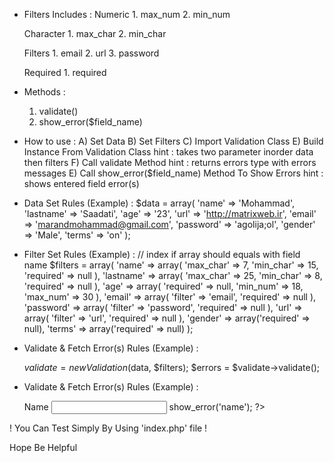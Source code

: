 * Filters Includes :
    Numeric 
      1. max_num
      2. min_num
 
    Character
      1. max_char
      2. min_char
 
    Filters
      1. email
      2. url
      3. password

    Required
      1. required

* Methods :
     1. validate()
     2. show_error($field_name)

* How to use :
   A) Set Data
   B) Set Filters
   C) Import Validation Class
   E) Build Instance From Validation Class
        hint : takes two parameter inorder data then filters
   F) Call validate Method
        hint : returns errors type with errors messages
   E) Call show_error($field_name) Method To Show Errors
        hint : shows entered field error(s)
        
* Data Set Rules (Example) :
  $data = array(
            'name' => 'Mohammad',
            'lastname' => 'Saadati',
            'age' => '23',
            'url' => 'http://matrixweb.ir',
            'email' => 'marandmohammad@gmail.com',
            'password' => 'agolija;ol',
            'gender' => 'Male',
            'terms' => 'on'
           );
            
* Filter Set Rules (Example) :
  // index if array should equals with field name
  $filters = array(
            'name' => array(
                'max_char' => 7,
                'min_char' => 15,
                'required' => null
            ),
            'lastname' => array(
                'max_char' => 25,
                'min_char' => 8,
                'required' => null
            ),
            'age' => array(
                'required' => null,
                'min_num' => 18,
                'max_num' => 30
            ),
            'email' => array(
                'filter' => 'email',
                'required' => null
            ),
            'password' => array(
                'filter' => 'password',
                'required' => null
            ),
            'url' => array(
                'filter' => 'url',
                'required' => null
            ),
            'gender' => array('required' => null),
            'terms' => array('required' => null)
        );

* Validate & Fetch Error(s) Rules (Example) :

  $validate = new Validation($data, $filters);
  $errors = $validate->validate();
 
* Validate & Fetch Error(s) Rules (Example) :
  <form action="" method="post">
        <div class="mb-3">
            <label for="exampleInputName" class="form-label">Name</label>
            <input type="text" name="frm[name]" class="form-control" id="exampleInputName" aria-describedby="emailHelp">
                <?php
                // shows name's field errors
                if (isset($validate))
                    $validate->show_error('name');
                ?>
        </div>
  </form>
  
! You Can Test Simply By Using 'index.php' file !

Hope Be Helpful 
